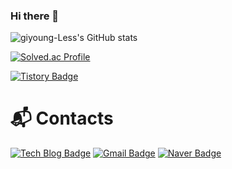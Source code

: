 ### Hi there 👋
![giyoung-Less's GitHub stats](https://github-readme-stats.vercel.app/api?username=giyoung-Lee&show_icons=true&theme=tokyonight) 


[![Solved.ac Profile](http://mazassumnida.wtf/api/generate_badge?boj=rldud112)](https://solved.ac/rldud112)

[![Tistory Badge](https://img.shields.io/badge/Notion-555263?style=flat&logoColor=white)]("https://www.notion.so/17ddd105508c475187eea3957fbbbff2)

# :mailbox_with_mail: Contacts
[![Tech Blog Badge](http://img.shields.io/badge/-Tech%20blog-black?style=flat-square&logo=github&link=http://bit.ly/3AuHV5h)]([http://bit.ly/3AuHV5h](https://www.notion.so/17ddd105508c475187eea3957fbbbff2))
[![Gmail Badge](https://img.shields.io/badge/Gmail-d14836?style=flat-square&logo=Gmail&logoColor=white&link=mailto:permilliyer@gmail.com)](mailto:permilliyer@gmail.com)
[![Naver Badge](https://img.shields.io/badge/Naver-03C75A?style=flat-square&logo=Naver&logoColor=white&link=mailto:rldud112@naver.com)](mailto:rldud112@naver.com)
